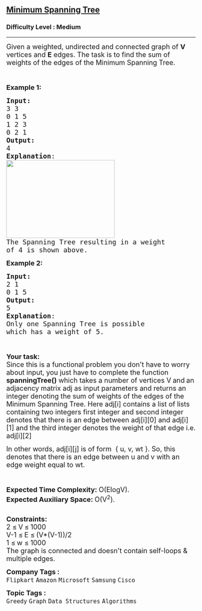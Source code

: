 <h2><a href="https://practice.geeksforgeeks.org/problems/minimum-spanning-tree/1">Minimum Spanning Tree</a></h2><h3>Difficulty Level : Medium</h3><hr><div class="problems_problem_content__Xm_eO"><p><span style="font-size: 18px;">Given a weighted, undirected and connected graph of <strong>V</strong> vertices and <strong>E</strong> edges. The task is to find the sum of weights of the edges of the&nbsp;Minimum Spanning Tree.</span></p>
<p>&nbsp;</p>
<p><span style="font-size: 18px;"><strong>Example 1:</strong></span></p>
<pre><span style="font-size: 18px;"><strong>Input:
</strong>3 3
0 1 5
1 2 3
0 2 1</span>
<img src="https://media.geeksforgeeks.org/img-practice/PROD/addEditProblem/700343/Web/Other/064ccfb5-e351-4908-a660-b228a091eb47_1685086606.png" alt="">
<span style="font-size: 18px;"><strong>Output:</strong>
4
<strong>Explanation</strong>:</span>
<img style="height: 207px; width: 288px;" src="https://media.geeksforgeeks.org/img-practice/PROD/addEditProblem/700343/Web/Other/64f692e2-1acf-4515-8f46-516521cf0bab_1685086607.png" alt="">
<span style="font-size: 18px;">The Spanning Tree resulting in a weight
of 4 is shown above.</span>
</pre>
<p><span style="font-size: 18px;"><strong>Example 2:</strong></span></p>
<pre><span style="font-size: 18px;"><strong>Input:
</strong>2 1
0 1 5</span>
<img src="https://media.geeksforgeeks.org/img-practice/PROD/addEditProblem/700343/Web/Other/944e4620-f860-4e62-aa2a-086f31e142cb_1685086607.png" alt="">
<span style="font-size: 18px;"><strong>Output:</strong>
5
<strong>Explanation</strong>:
Only one Spanning Tree is possible
which has a weight of 5.</span>
</pre>
<p>&nbsp;</p>
<p><span style="font-size: 18px;"><strong>Your task:</strong><br>Since this is a functional problem you don't have to worry about input, you just have to complete the function <strong>spanningTree()</strong> which takes a number of vertices V<strong> </strong>and<strong>&nbsp;</strong>an adjacency matrix adj as input parameters&nbsp;and returns an integer denoting the sum of weights of the edges of the Minimum Spanning Tree. Here adj[i] contains a list of lists containing two integers&nbsp;</span><span style="font-size: 18px;">first integer and second&nbsp;</span><span style="font-size: 18px;">integer denotes that there is an edge between adj[i][0] and adj[i][1]&nbsp;</span><span style="font-size: 18px;">and the third integer denotes the weight of that edge i.e. adj[i][2]</span></p>
<p><span style="font-size: 18px;">In other words, adj[i][j] is of form&nbsp; { u, v, wt }. So, this </span><span style="font-size: 18px;">denotes that there is an edge between u and v with an edge weight equal to wt.</span></p>
<p>&nbsp;</p>
<p><span style="font-size: 18px;"><strong>Expected Time Complexity:&nbsp;</strong>O(ElogV).<br><strong>Expected Auxiliary Space:&nbsp;</strong>O(V<sup>2</sup>).</span><br>&nbsp;</p>
<p><span style="font-size: 18px;"><strong>Constraints:</strong><br>2 </span> <span style="font-size: 18px;">≤</span> <span style="font-size: 18px;"> V</span> <span style="font-size: 18px;">≤</span> <span style="font-size: 18px;"> 1000<br>V-1 </span><span style="font-size: 18px;">≤</span> <span style="font-size: 18px;"> E </span> <span style="font-size: 18px;">≤</span> <span style="font-size: 18px;"> (V*(V-1))/2<br>1 </span> <span style="font-size: 18px;">≤</span> <span style="font-size: 18px;"> w </span> <span style="font-size: 18px;">≤</span> <span style="font-size: 18px;"> 1000<br>The graph is connected and doesn't contain self-loops &amp; multiple edges.</span></p></div><p><span style=font-size:18px><strong>Company Tags : </strong><br><code>Flipkart</code>&nbsp;<code>Amazon</code>&nbsp;<code>Microsoft</code>&nbsp;<code>Samsung</code>&nbsp;<code>Cisco</code>&nbsp;<br><p><span style=font-size:18px><strong>Topic Tags : </strong><br><code>Greedy</code>&nbsp;<code>Graph</code>&nbsp;<code>Data Structures</code>&nbsp;<code>Algorithms</code>&nbsp;